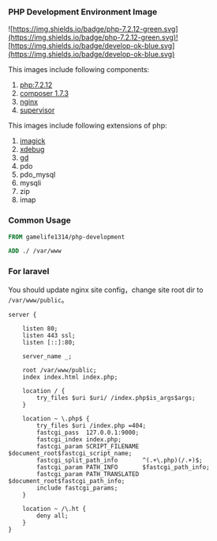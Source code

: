 ### PHP Development Environment Image

![https://img.shields.io/badge/php-7.2.12-green.svg](https://img.shields.io/badge/php-7.2.12-green.svg)![https://img.shields.io/badge/develop-ok-blue.svg](https://img.shields.io/badge/develop-ok-blue.svg)

This images include following components:

1. [php:7.2.12](http://www.php.net/downloads.php) 
2. [composer 1.7.3](https://getcomposer.org/)
3. [nginx](http://nginx.org/)
4. [supervisor](http://www.supervisord.org/)


This images include following extensions of php:

1. [imagick](http://pecl.php.net/package/imagick)
2. [xdebug](https://xdebug.org/)
3. [gd](http://www.php.net/manual/zh/book.image.php)
4. pdo
5. pdo_mysql
6. mysqli
7. zip
8. imap

### Common Usage

```dockerfile
FROM gamelife1314/php-development

ADD ./ /var/www
```

### For laravel

You should update nginx site config，change site root dir to `/var/www/public`。

```
server {

    listen 80;
    listen 443 ssl;
    listen [::]:80;

    server_name _;

    root /var/www/public;
    index index.html index.php;

    location / {
        try_files $uri $uri/ /index.php$is_args$args;
    }

    location ~ \.php$ {
        try_files $uri /index.php =404;
        fastcgi_pass  127.0.0.1:9000;
        fastcgi_index index.php;
        fastcgi_param SCRIPT_FILENAME $document_root$fastcgi_script_name;
        fastcgi_split_path_info       ^(.+\.php)(/.+)$;
        fastcgi_param PATH_INFO       $fastcgi_path_info;
        fastcgi_param PATH_TRANSLATED $document_root$fastcgi_path_info;
        include fastcgi_params;
    }

    location ~ /\.ht {
        deny all;
    }
}
```
